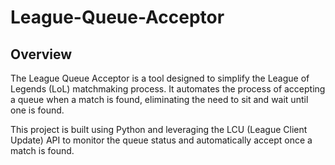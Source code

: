 # League-Queue-Acceptor


## Overview

The League Queue Acceptor is a tool designed to simplify the League of Legends (LoL) matchmaking process. 
It automates the process of accepting a queue when a match is found, eliminating the need to sit and wait until one is found.

This project is built using Python and leveraging the LCU (League Client Update) API to monitor the queue status and automatically accept once a match is found.


